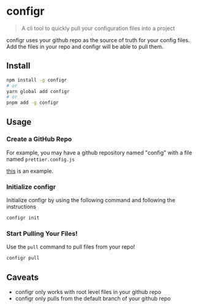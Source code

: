 # configr

> A cli tool to quickly pull your configuration files into a project

configr uses your github repo as the source of truth for your config files. Add the files in your repo and configr will be able to pull them.

## Install

```sh
npm install -g configr
# or
yarn global add configr
# or
pnpm add -g configr
```

## Usage

### Create a GitHub Repo

For example, you may have a github repository named "config" with a file named `prettier.config.js`

[this](https://github.com/WLowe10/config) is an example.

### Initialize configr

Initialize configr by using the following command and following the instructions

```sh
configr init
```

### Start Pulling Your Files!

Use the `pull` command to pull files from your repo!

```sh
configr pull
```

## Caveats

-   configr only works with root level files in your github repo
-   configr only pulls from the default branch of your github repo
